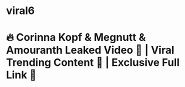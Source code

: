 # viral6
# 🔥 Corinna Kopf &amp; Megnutt &amp; Amouranth Leaked Video 🔞 | Viral Trending Content 📱 | Exclusive Full Link 🌟
